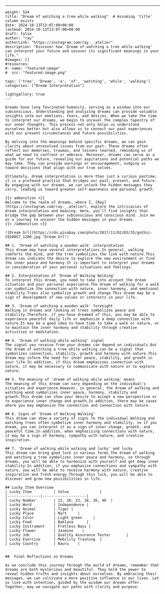 ---
    weight: 524
    title: "Dream of watching a tree while walking"  # Assuming 'title' column exists
    date: 2024-10-13T13:07:00+08:00
    lastmod: 2024-10-13T13:07:00+08:00
    draft: false
    author: "ray"
    authorLink: "https://instagram.com/ray._.atelier"
    description: "Discover how 'Dream of watching a tree while walking' can interpret your future and uncover its significant meanings in your life."
    #images: []
    #resources:
    #- name: "featured-image"
    #  src: "featured-image.png"
    
    tags: ['tree', 'Dream', 'a', 'of', 'watching', 'while', 'walking']
    categories: ["Dream Interpretation"]
    
    lightgallery: true
    ---
    
    Dreams have long fascinated humanity, serving as a window into our subconscious. Understanding and analyzing dreams can provide valuable insights into our emotions, fears, and desires. When we take the time to interpret our dreams, we begin to unravel the complex tapestry of our inner thoughts. This process not only helps us understand ourselves better but also allows us to connect our past experiences with our present circumstances and future possibilities.
    
    By delving into the meanings behind specific dreams, we can gain clarity about unresolved issues from our past. These dreams often reflect our memories, traumas, and lessons learned, reminding us of what we need to confront or embrace. Moreover, dreams can serve as a guide for our future, revealing our aspirations and potential paths we may take. They can provide warnings or encouragement, nudging us toward decisions that align with our true selves.
    
    Ultimately, dream interpretation is more than just a curious pastime; it is a profound practice that bridges our past, present, and future. By engaging with our dreams, we can unlock the hidden messages they carry, leading us toward greater self-awareness and personal growth.
    
    {{< admonition >}}
    Welcome to the realm of dreams, where I, [Ray](https://instagram.com/ray._.atelier), explore the intricacies of dream interpretation and meaning. Here, you’ll find insights that bridge the gap between your subconscious and conscious mind. Join me on a journey to uncover the hidden messages in your dreams.
    {{< /admonition >}}
    
    ![Dream Grl](https://cdn.pixabay.com/photo/2017/11/02/03/35/gothic-2910057_1280.jpg "Dream Grl")
    
    ## 1. 'Dream of watching a wooden walk' interpretation
    This dream may have several interpretations.In general, walking comforts the mind, and the tree symbolizes the link with nature.This dream can indicate the desire to explore the new environment or find the inner peace and harmony.It is important to interpret your dreams in consideration of your personal situations and feelings.
    
    ## 2. Interpretation of 'Dream of Walking Walking'
    To interpret this dream, you need to take into account the dream situation and your personal experience.The dream of walking for a walk can symbolize the connection with nature, inner harmony, and emotional stability.Trees also symbolize growth and change.This dream may be a sign of development of new values or interests in your life.
    
    ## 3. 'Dream of watching a wooden walk' foresight
    Walking in dreams and looking at trees symbolizes peace and stability.Therefore, if you have dreamed of this, you may be able to experience peaceful daily life or emphasize a deep connection with nature.It may be a good idea to have time to take a walk or nature, or to maintain the inner harmony and stability through creative activities or meditation.
    
    ## 4. 'Dream of walking while walking' signal
    The signal you receive from your dreams can depend on individuals.But the dream of watching a tree while walking can be a signal that symbolizes connection, stability, growth and harmony with nature.This dream may inform the need for inner peace, stability, and growth in your life.In addition, if this dream emphasizes connection with nature, it may be necessary to communicate with nature or to explore nature.
    
    ## 5. The meaning of 'dream of walking while walking' means
    The meaning of this dream can vary depending on the individual's situation and experience.However, in general, the dream of walking and watching wood symbolizes inner peace, harmony, stability and growth.This dream can show your desire to accept a new perspective or to experience inner change and growth.In addition, there may be cases where you may emphasize the connection and connection with nature.
    
    ## 6. Signs of 'Dream of Walking Walking'
    This dream can show a variety of signs to the individual.Walking and watching trees often symbolize inner harmony and stability, so if you dream, you can interpret it as a sign of inner change, growth, and peaceful time.In addition, when emphasizing connections with nature, it may be a sign of harmony, sympathy with nature, and creative inspiration.
    
    ## 7. 'Dream of walking while walking and lucky' and lucky
    This dream can bring good luck in various forms.The dream of walking and watching a tree symbolizes inner peace and harmony, so through dreams, you will be able to harmonize with yourself and get deep inner stability.In addition, if you emphasize connections and sympathy with nature, you will be able to receive harmony with nature, creative inspiration and fresh energy.Through this luck, you will be able to discover and grow new possibilities in life.
    
    ## Lucky Item Overview
    | Lucky Item          | Value              |
    |---------------|--------------------|
    | Lucky Number        | 12, 16, 23, 28, 36, 40  |
    | Lucky Word          | Independence |
    | Lucky Animal        | Tiger |
    | Lucky Place         | Mart     |
    | Lucky Color         | Light green     |
    | Lucky Food          | Baklava      |
    | Lucky Instrument    | Fretless Bass |
    | Lucky Flower        | Jasmine    |
    | Lucky Job           | Quality Assurance Tester       |
    | Lucky Exercise      | Mobility Training  |
    | Lucky Country       | Nauru    |
    
    
    ##  Final Reflections on Dreams
    
    As we conclude this journey through the world of dreams, remember that dreams are both mysterious and beautiful. They hold the power to reveal hidden truths and insights about ourselves. By embracing their messages, we can cultivate a more positive influence in our lives. Let us live with intention, guided by the wisdom our dreams offer. Together, may we navigate our paths with clarity and purpose.
    
